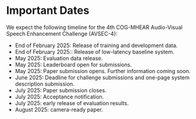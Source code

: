 # Important Dates

We expect the following timeline for the 4th COG-MHEAR Audio-Visual Speech Enhancement Challenge (AVSEC-4):

- End of February 2025: Release of training and development data. 
- End of February 2025:: Release of low-latency baseline system. 
- May 2025: Evaluation data release. 
- May 2025: Leaderboard open for submissions. 
- May 2025: Paper submission opens. Further information coming soon. 
- June 2025: Deadline for challenge submissions and one-page system description submission.
- July 2025: Paper submission closes. 
- July 2025: Acceptance notification. 
- July 2025: early release of evaluation results.
- August 2025: camera-ready paper. 